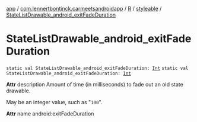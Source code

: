 [app](../../../index.md) / [com.lennertbontinck.carmeetsandroidapp](../../index.md) / [R](../index.md) / [styleable](index.md) / [StateListDrawable_android_exitFadeDuration](./-state-list-drawable_android_exit-fade-duration.md)

# StateListDrawable_android_exitFadeDuration

`static val StateListDrawable_android_exitFadeDuration: `[`Int`](https://kotlinlang.org/api/latest/jvm/stdlib/kotlin/-int/index.html)
`static val StateListDrawable_android_exitFadeDuration: `[`Int`](https://kotlinlang.org/api/latest/jvm/stdlib/kotlin/-int/index.html)

**Attr**
description Amount of time (in milliseconds) to fade out an old state drawable.

May be an integer value, such as "`100`".

**Attr**
name android:exitFadeDuration

